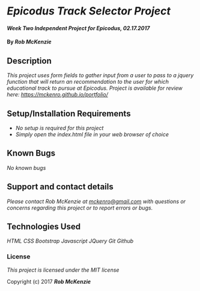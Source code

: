 # _Epicodus Track Selector Project_

#### _Week Two Independent Project for Epicodus, 02.17.2017_

#### By _**Rob McKenzie**_

## Description

_This project uses form fields to gather input from a user to pass to a jquery function that will return an recommendation to the user for which educational track to pursue at Epicodus. Project is available for review here: https://mckenro.github.io/portfolio/_

## Setup/Installation Requirements

* _No setup is required for this project_
* _Simply open the index.html file in your web browser of choice_

## Known Bugs

_No known bugs_

## Support and contact details

_Please contact Rob McKenzie at mckenro@gmail.com with questions or concerns regarding this project or to report errors or bugs._

## Technologies Used

_HTML_
_CSS_
_Bootstrap_
_Javascript_
_JQuery_
_Git_
_Github_

### License

*This project is licensed under the MIT license*

Copyright (c) 2017 **_Rob McKenzie_**
